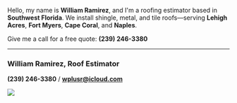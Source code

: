 Hello, my name is **William Ramirez**, and I'm a roofing estimator based in **Southwest Florida**. We install shingle, metal, and tile roofs—serving **Lehigh Acres**, **Fort Myers**, **Cape Coral**, and **Naples**.

Give me a call for a free quote: **(239) 246-3380**

---

### **William Ramirez**, Roof Estimator
**(239) 246-3380** / **[wplusr@icloud.com](mailto:wplusr@icloud.com)**

![](20253031340-20253031910-ABI-AL132025-GEOCOLOR-1000x1000.gif)
